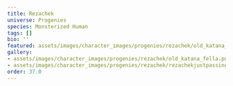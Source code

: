 ```yaml
---
title: Rezachek
universe: Progenies
species: Monsterized Human
tags: []
bio: ''
featured: assets/images/character_images/progenies/rezachek/old_katana_fella.png
gallery:
- assets/images/character_images/progenies/rezachek/old_katana_fella.png
- assets/images/character_images/progenies/rezachek/rezachekjustpassing.png
order: 37.0
---
```




